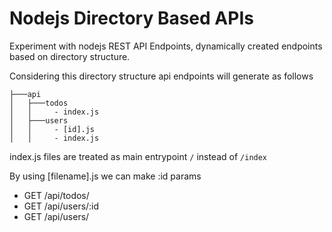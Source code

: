# Nodejs Directory Based APIs

Experiment with nodejs REST API Endpoints, dynamically created endpoints based on directory structure.


Considering this directory structure api endpoints will generate as follows

```
├───api
│   ├───todos
│   │     - index.js
│   ├───users
│   │     - [id].js
│   │     - index.js
```

index.js files are treated as main entrypoint `/` instead of `/index`

By using [filename].js we can make :id params 

- GET /api/todos/
- GET /api/users/:id
- GET /api/users/
